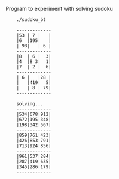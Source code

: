Program to experiment with solving sudoku

        ./sudoku_bt
        
        -------------
        |53 | 7 |   |
        |6  |195|   |
        | 98|   | 6 |
        -------------
        |8  | 6 |  3|
        |4  |8 3|  1|
        |7  | 2 |  6|
        -------------
        | 6 |   |28 |
        |   |419|  5|
        |   | 8 | 79|
        -------------

        solving...
        -------------
        |534|678|912|
        |672|195|348|
        |198|342|567|
        -------------
        |859|761|423|
        |426|853|791|
        |713|924|856|
        -------------
        |961|537|284|
        |287|419|635|
        |345|286|179|
        -------------
